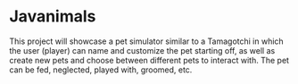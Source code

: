 # Javanimals
This project will showcase a pet simulator similar to a Tamagotchi in which the user (player) can name and customize the pet starting off, as well as create new pets and choose between different pets to interact with. The pet can be fed, neglected, played with, groomed, etc. 
